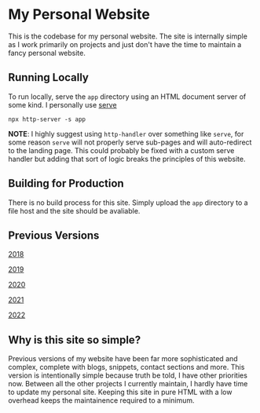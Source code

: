 # My Personal Website

This is the codebase for my personal website. The site is internally simple as I work primarily on projects and just don't have the time to maintain a fancy personal website.

## Running Locally

To run locally, serve the `app` directory using an HTML document server of some kind. I personally use [serve](https://www.npmjs.com/package/serve)

```shell
npx http-server -s app
```

**NOTE**: I highly suggest using `http-handler` over something like `serve`, for some reason `serve` will not properly serve sub-pages and will auto-redirect to the landing page. This could probably be fixed with a custom serve handler but adding that sort of logic breaks the principles of this website.

## Building for Production

There is no build process for this site. Simply upload the `app` directory to a file host and the site should be avaliable.

## Previous Versions

[2018](https://github.com/sgolovine/www-2018)

[2019](https://github.com/sgolovine/www-2019)

[2020](https://github.com/sgolovine/www-2020)

[2021](https://github.com/sgolovine/www-2021)

[2022](https://github.com/sgolovine/www-2022)

## Why is this site so simple?

Previous versions of my website have been far more sophisticated and complex, complete with blogs, snippets, contact sections and more. This version is intentionally simple because truth be told, I have other priorities now. Between all the other projects I currently maintain, I hardly have time to update my personal site. Keeping this site in pure HTML with a low overhead keeps the maintainence required to a minimum.
